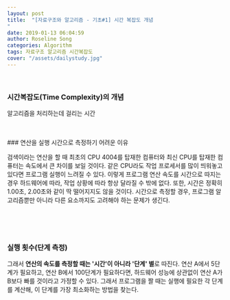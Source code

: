 ```yaml
---
layout: post
title:  "[자료구조와 알고리즘 - 기초#1] 시간 복잡도 개념  
"
date: 2019-01-13 06:04:59
author: Roseline Song
categories: Algorithm
tags: 자료구조 알고리즘 시간복잡도
cover: "/assets/dailystudy.jpg"
---
```


<br>

### 시간복잡도(Time Complexity)의 개념 

알고리즘을 처리하는데 걸리는 시간

<br>
<br>
​
### 연산을 실행 시간으로 측정하기 어려운 이유  

검색이라는 연산을 할 때 최초의 CPU 4004를 탑재한 컴퓨터와 최신 CPU를 탑재한 컴퓨터는 속도에서 큰 차이를 보일 것이다. 같은 CPU라도 작업 프로세서를 많이 띄워놓고 있다면 프로그램 실행이 느려질 수 있다. 이렇게 프로그램 연산 속도를 시간으로 따지는 경우 하드웨어에 따라, 작업 상황에 따라 항상 달라질 수 밖에 없다. 또한, 시간은 정확히 1.00초, 2.00초와 같이 딱 떨어지지도 않을 것이다. 시간으로 측정할 경우, 프로그램 알고리즘뿐만 아니라 다른 요소까지도 고려해야 하는 문제가 생긴다.

​<br>
​<br>
​

### 실행 횟수(단계 측정) 

그래서 **연산의 속도를 측정할 때는 '시간'이 아니라 '단계' 별**로 따진다. 연산 A에서 5단계가 필요하고, 연산 B에서 100단계가 필요하다면, 하드웨어 성능에 상관없이 연산 A가 B보다 빠를 것이라고 가정할 수 있다. 그래서 프로그램을 짤 때는 실행에 필요한 각 단계를 계산해, 이 단계를 가장 최소화하는 방법을 찾는다.


​<br>
​<br>
